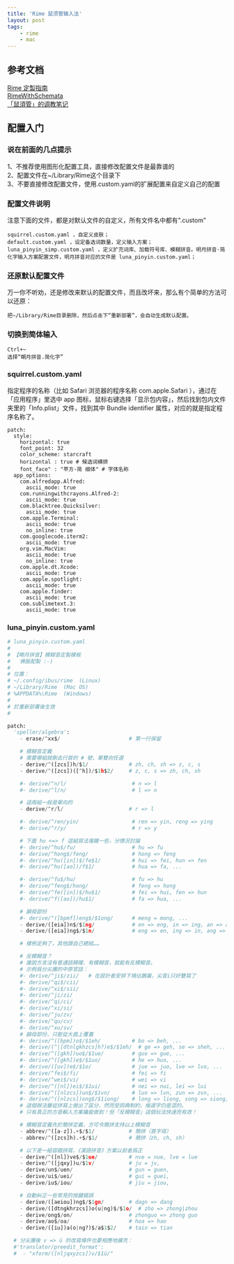 ```yaml
---
title: 'Rime 鼠须管输入法'
layout: post
tags:
    - rime
    - mac
---
```


## 参考文档
[Rime 定製指南](https://github.com/rime/home/wiki/CustomizationGuide)  
[RimeWithSchemata](https://github.com/rime/home/wiki/RimeWithSchemata)  
[「鼠須管」的调教笔记](https://medium.com/@scomper/%E9%BC%A0%E9%A0%88%E7%AE%A1-%E7%9A%84%E8%B0%83%E6%95%99%E7%AC%94%E8%AE%B0-3fdeb0e78814#.oq28ijk3h)  

## 配置入门
### 说在前面的几点提示
1、不推荐使用图形化配置工具，直接修改配置文件是最靠谱的  
2、配置文件在~/Library/Rime这个目录下  
3、不要直接修改配置文件，使用.custom.yaml的扩展配置来自定义自己的配置  

### 配置文件说明
注意下面的文件，都是对默认文件的自定义，所有文件名中都有".custom"  

```
squirrel.custom.yaml ，自定义皮肤；
default.custom.yaml ，设定备选词数量，定义输入方案；
luna_pinyin_simp.custom.yaml ，定义扩充词库、加载符号库、模糊拼音。明月拼音·简化字输入方案配置文件，明月拼音对应的文件是 luna_pinyin.custom.yaml；
```

### 还原默认配置文件
万一你不听劝，还是修改来默认的配置文件，而且改坏来，那么有个简单的方法可以还原：  
```
把~/Library/Rime目录删除，然后点击下“重新部署”，会自动生成默认配置。
```

### 切换到简体输入
```
Ctrl+~
选择“朙月拼音.简化字”
```

### squirrel.custom.yaml
指定程序的名称（比如 Safari 浏览器的程序名称 com.apple.Safari ），通过在「应用程序」里选中 app 图标，鼠标右键选择「显示包内容」，然后找到包内文件夹里的「Info.plist」文件，找到其中 Bundle identifier 属性，对应的就是指定程序名称了。

```
patch:
  style:
    horizontal: true
    font_point: 32
    color_scheme: starcraft
    horizontal : true # 候选词横排
    font_face" : "苹方-简 细体" # 字体名称
  app_options:
    com.alfredapp.Alfred:
      ascii_mode: true
    com.runningwithcrayons.Alfred-2:
      ascii_mode: true
    com.blacktree.Quicksilver:
      ascii_mode: true
    com.apple.Terminal:
      ascii_mode: true
      no_inline: true
    com.googlecode.iterm2:
      ascii_mode: true
    org.vim.MacVim:
      ascii_mode: true
      no_inline: true
    com.apple.dt.Xcode:
      ascii_mode: true
    com.apple.spotlight:
      ascii_mode: true
    com.apple.finder:
      ascii_mode: true
    com.sublimetext.3:
      ascii_mode: true
```

### luna_pinyin.custom.yaml

```python
# luna_pinyin.custom.yaml
#
# 【朙月拼音】模糊音定製模板
#   佛振配製 :-)
#
# 位置：
# ~/.config/ibus/rime  (Linux)
# ~/Library/Rime  (Mac OS)
# %APPDATA%\Rime  (Windows)
#
# 於重新部署後生效
#

patch:
  'speller/algebra':
    - erase/^xx$/                      # 第一行保留

    # 模糊音定義
    # 需要哪組就刪去行首的 # 號，單雙向任選
    - derive/^([zcs])h/$1/             # zh, ch, sh => z, c, s
    - derive/^([zcs])([^h])/$1h$2/     # z, c, s => zh, ch, sh

    #- derive/^n/l/                     # n => l
    #- derive/^l/n/                     # l => n

    # 這兩組一般是單向的
    - derive/^r/l/                     # r => l

    #- derive/^ren/yin/                 # ren => yin, reng => ying
    #- derive/^r/y/                     # r => y

    # 下面 hu <=> f 這組寫法複雜一些，分情況討論
    #- derive/^hu$/fu/                  # hu => fu
    #- derive/^hong$/feng/              # hong => feng
    #- derive/^hu([in])$/fe$1/          # hui => fei, hun => fen
    #- derive/^hu([ao])/f$1/            # hua => fa, ...

    #- derive/^fu$/hu/                  # fu => hu
    #- derive/^feng$/hong/              # feng => hong
    #- derive/^fe([in])$/hu$1/          # fei => hui, fen => hun
    #- derive/^f([ao])/hu$1/            # fa => hua, ...

    # 韻母部份
    #- derive/^([bpmf])eng$/$1ong/      # meng = mong, ...
    - derive/([eia])n$/$1ng/            # en => eng, in => ing, an => ang
    - derive/([eia])ng$/$1n/            # eng => en, ing => in, ang => an

    # 樣例足夠了，其他請自己總結……

    # 反模糊音？
    # 誰說方言沒有普通話精確、有模糊音，就能有反模糊音。
    # 示例爲分尖團的中原官話：
    #- derive/^ji$/zii/   # 在設計者安排下鳩佔鵲巢，尖音i只好雙寫了
    #- derive/^qi$/cii/
    #- derive/^xi$/sii/
    #- derive/^ji/zi/
    #- derive/^qi/ci/
    #- derive/^xi/si/
    #- derive/^ju/zv/
    #- derive/^qu/cv/
    #- derive/^xu/sv/
    # 韻母部份，只能從大面上覆蓋
    #- derive/^([bpm])o$/$1eh/          # bo => beh, ...
    #- derive/(^|[dtnlgkhzcs]h?)e$/$1eh/  # ge => geh, se => sheh, ...
    #- derive/^([gkh])uo$/$1ue/         # guo => gue, ...
    #- derive/^([gkh])e$/$1uo/          # he => huo, ...
    #- derive/([uv])e$/$1o/             # jue => juo, lve => lvo, ...
    #- derive/^fei$/fi/                 # fei => fi
    #- derive/^wei$/vi/                 # wei => vi
    #- derive/^([nl])ei$/$1ui/          # nei => nui, lei => lui
    #- derive/^([nlzcs])un$/$1vn/       # lun => lvn, zun => zvn, ... 
    #- derive/^([nlzcs])ong$/$1iong/    # long => liong, song => siong, ...
    # 這個辦法雖從拼寫上做出了區分，然而受詞典制約，候選字仍是混的。
    # 只有真正的方音輸入方案纔能做到！但「反模糊音」這個玩法快速而有效！

    # 模糊音定義先於簡拼定義，方可令簡拼支持以上模糊音
    - abbrev/^([a-z]).+$/$1/           # 簡拼（首字母）
    - abbrev/^([zcs]h).+$/$1/          # 簡拼（zh, ch, sh）

    # 以下是一組容錯拼寫，《漢語拼音》方案以前者爲正
    - derive/^([nl])ve$/$1ue/          # nve = nue, lve = lue
    - derive/^([jqxy])u/$1v/           # ju = jv,
    - derive/un$/uen/                  # gun = guen,
    - derive/ui$/uei/                  # gui = guei,
    - derive/iu$/iou/                  # jiu = jiou,

    # 自動糾正一些常見的按鍵錯誤
    - derive/([aeiou])ng$/$1gn/        # dagn => dang 
    - derive/([dtngkhrzcs])o(u|ng)$/$1o/  # zho => zhong|zhou
    - derive/ong$/on/                  # zhonguo => zhong guo
    - derive/ao$/oa/                   # hoa => hao
    - derive/([iu])a(o|ng?)$/a$1$2/    # tain => tian

  # 分尖團後 v => ü 的改寫條件也要相應地擴充：
  #'translator/preedit_format':
  #  - "xform/([nljqxyzcs])v/$1ü/"

```

